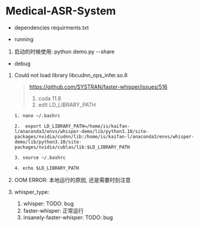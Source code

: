 # Medical-ASR-System

- dependencies
    requirments.txt

- running
1. 启动的时候使用: python demo.py --share 

- debug
1. Could not load library libcudnn_ops_infer.so.8 
    > https://github.com/SYSTRAN/faster-whisper/issues/516
    > 1. cuda 11.8
    > 2. edit LD_LIBRARY_PATH

    ```
    1. nano ~/.bashrc
    
    2.  export LD_LIBRARY_PATH=/home/is/kaifan-l/anaconda3/envs/whisper-demo/lib/python3.10/site-packages/nvidia/cudnn/lib:/home/is/kaifan-l/anaconda3/envs/whisper-demo/lib/python3.10/site-packages/nvidia/cublas/lib:$LD_LIBRARY_PATH

    3. source ~/.bashrc

    4. echo $LD_LIBRARY_PATH

    ```

2. OOM ERROR: 本地运行的原因, 还是需要时刻注意

3. whisper_type: 
    1. whisper: TODO: bug
    2. faster-whisper: 正常运行
    3. insanely-faster-whisper: TODO: bug
